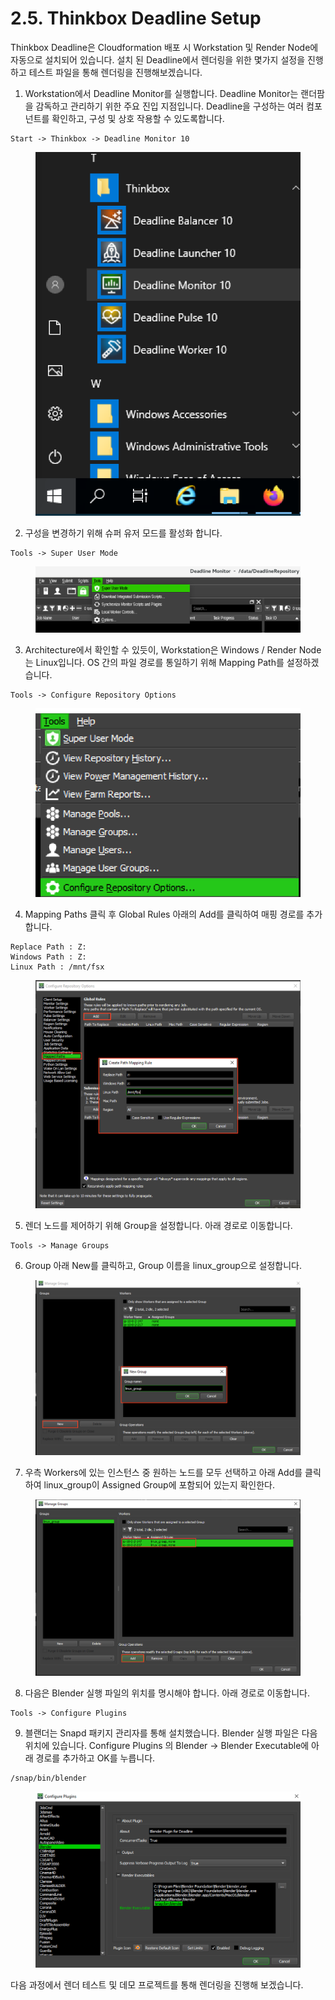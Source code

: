 # 2.5. Thinkbox Deadline Setup

Thinkbox Deadline은 Cloudformation 배포 시 Workstation 및 Render Node에 자동으로 설치되어 있습니다. 설치 된 Deadline에서 렌더링을 위한 몇가지 설정을 진행하고 테스트 파일을 통해 렌더링을 진행해보겠습니다.



1. Workstation에서 Deadline Monitor를 실행합니다. Deadline Monitor는 랜더팜을 감독하고 관리하기 위한 주요 진입 지점입니다. Deadline을 구성하는 여러 컴포넌트를 확인하고, 구성 및 상호 작용할 수 있도록합니다.&#x20;

```
Start -> Thinkbox -> Deadline Monitor 10
```

<figure><img src="../.gitbook/assets/image (17).png" alt=""><figcaption></figcaption></figure>

2. 구성을 변경하기 위해 슈퍼 유저 모드를 활성화 합니다.

```
Tools -> Super User Mode
```

<figure><img src="../.gitbook/assets/image (18).png" alt=""><figcaption></figcaption></figure>

3. Architecture에서 확인할 수 있듯이, Workstation은 Windows / Render Node는 Linux입니다. OS 간의 파일 경로를 통일하기 위해 Mapping Path를 설정하겠습니다.&#x20;

```
Tools -> Configure Repository Options
```

<figure><img src="../.gitbook/assets/image (19).png" alt=""><figcaption></figcaption></figure>

4. Mapping Paths 클릭 후 Global Rules 아래의 Add를 클릭하여 매핑 경로를 추가합니다.

```
Replace Path : Z:
Windows Path : Z:
Linux Path : /mnt/fsx
```

<figure><img src="../.gitbook/assets/image (20).png" alt=""><figcaption></figcaption></figure>

5. 렌더 노드를 제어하기 위해 Group을 설정합니다. 아래 경로로 이동합니다.

```
Tools -> Manage Groups
```

6. Group 아래 New를 클릭하고, Group 이름을 linux\_group으로 설정합니다.

<figure><img src="../.gitbook/assets/image (21).png" alt=""><figcaption></figcaption></figure>

7. 우측 Workers에 있는 인스턴스 중 원하는 노드를 모두 선택하고 아래 Add를 클릭하여 linux\_group이 Assigned Group에 포함되어 있는지 확인한다.

<figure><img src="../.gitbook/assets/image (22).png" alt=""><figcaption></figcaption></figure>

8. 다음은 Blender 실행 파일의 위치를 명시해야 합니다. 아래 경로로 이동합니다.

```
Tools -> Configure Plugins
```

9. 블랜더는 Snapd 패키지 관리자를 통해 설치했습니다. Blender 실행 파일은 다음 위치에 있습니다. Configure Plugins 의 Blender -> Blender Executable에 아래 경로를 추가하고 OK를 누릅니다.

```
/snap/bin/blender
```

<figure><img src="../.gitbook/assets/image (1).png" alt=""><figcaption></figcaption></figure>

다음 과정에서 렌더 테스트 및 데모 프로젝트를 통해 렌더링을 진행해 보겠습니다.
